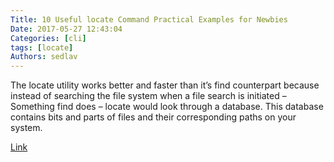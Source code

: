 ```yaml
---
Title: 10 Useful locate Command Practical Examples for Newbies
Date: 2017-05-27 12:43:04
Categories: [cli]
tags: [locate]
Authors: sedlav
---
```


The locate utility works better and faster than it’s find counterpart because instead of searching the file system when a file search is initiated – Something find does – locate would look through a database. This database contains bits and parts of files and their corresponding paths on your system.

[Link](https://www.tecmint.com/linux-locate-command-practical-examples/)
